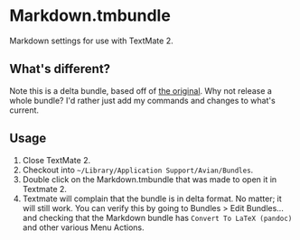 # Markdown.tmbundle

Markdown settings for use with TextMate 2.

## What's different?

Note this is a delta bundle, based off of [the original](https://github.com/textmate/markdown.tmbundle).  Why not release a whole bundle?  I'd rather just add my commands and changes to what's current.

## Usage

1. Close TextMate 2.
2. Checkout into `~/Library/Application Support/Avian/Bundles`.
3. Double click on the Markdown.tmbundle that was made to open it in Textmate 2.
4. Textmate will complain that the bundle is in delta format.  No matter; it will still work.  You can verify this by going to Bundles > Edit Bundles... and checking that the Markdown bundle has `Convert To LaTeX (pandoc)` and other various Menu Actions.